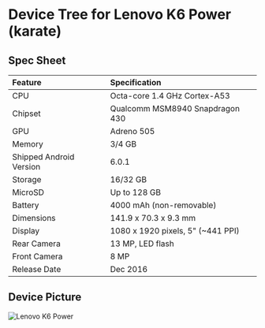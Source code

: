 # Device Tree for Lenovo K6 Power (karate)

## Spec Sheet

| Feature                 | Specification                     |
| :---------------------- | :-------------------------------- |
| CPU                     | Octa-core 1.4 GHz Cortex-A53      |
| Chipset                 | Qualcomm MSM8940 Snapdragon 430   |
| GPU                     | Adreno 505                        |
| Memory                  | 3/4 GB                            |
| Shipped Android Version | 6.0.1                             |
| Storage                 | 16/32 GB                          |
| MicroSD                 | Up to 128 GB                      |
| Battery                 | 4000 mAh (non-removable)          |
| Dimensions              | 141.9 x 70.3 x 9.3 mm                |
| Display                 | 1080 x 1920 pixels, 5" (~441 PPI)   |
| Rear Camera             | 13 MP, LED flash                  |
| Front Camera            | 8 MP                              |
| Release Date            | Dec 2016                         |

## Device Picture

![Lenovo K6 Power](http://www3.lenovo.com/medias/lenovo-smartphone-vibe-k6-power-gray-front-back-15.jpg?context=bWFzdGVyfHJvb3R8NjQwMDB8aW1hZ2UvanBnfGgwZi9oMTMvOTMyOTE2Njc0NTYzMC5qcGd8OGQ0YjJlMjMyZTVlNGE3ODQwM2Y2NGFkNWNmMzIxZGI2NzY5MWMwNmE5NmM3ZDUzMjY4YzdmOWZhMGQ0ZWY4ZA "Lenovo K6 Power")

